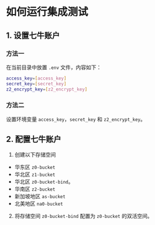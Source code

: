 # 如何运行集成测试

## 1. 设置七牛账户

### 方法一

在当前目录中放置 `.env` 文件，内容如下：

```bash
access_key=[access_key]
secret_key=[secret_key]
z2_encrypt_key=[z2_encrypt_key]
```

### 方法二

设置环境变量 `access_key`，`secret_key` 和 `z2_encrypt_key`。

## 2. 配置七牛账户

1. 创建以下存储空间

- 华东区 `z0-bucket`
- 华北区 `z1-bucket`
- 华北区 `z0-bucket-bind`。
- 华南区 `z2-bucket`
- 新加坡地区 `as-bucket`
- 北美地区 `na0-bucket`

2. 将存储空间 `z0-bucket-bind` 配置为 `z0-bucket` 的双活空间。
